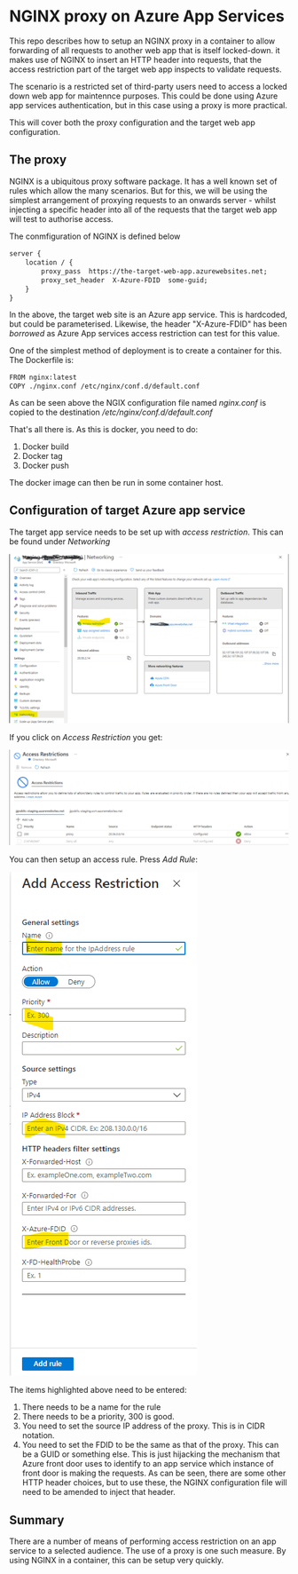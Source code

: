 # NGINX proxy on Azure App Services

This repo describes how to setup an NGINX proxy in a container to allow forwarding of all requests to another web app that is itself locked-down. it makes use of NGINX to insert an HTTP header into requests, that the access restriction part of the target web app inspects to validate requests.

The scenario is a restricted set of third-party users need to access a locked down web app for maintennce purposes. This could be done using Azure app services authentication, but in this case using a proxy is more practical.

This will cover both the proxy configuration and the target web app configuration.

## The proxy
NGINX is a ubiquitous proxy software package. It has a well known set of rules which allow the many scenarios. But for this, we will be using the simplest arrangement of proxying requests to an onwards server - whilst injecting a specific header into all of the requests that the target web app will test to authorise access.

The conmfiguration of NGINX is defined below
```
server {
    location / {
        proxy_pass  https://the-target-web-app.azurewebsites.net;
        proxy_set_header  X-Azure-FDID  some-guid;
    }
}
```
In the above, the target web site is an Azure app service. This is hardcoded, but could be parameterised. Likewise, the header "X-Azure-FDID" has been *borrowed* as Azure App services access restriction can test for this value.

One of the simplest method of deployment is to create a container for this. The Dockerfile is:

```
FROM nginx:latest
COPY ./nginx.conf /etc/nginx/conf.d/default.conf
```
As can be seen above the NGIX configuration file named *nginx.conf* is copied to the destination */etc/nginx/conf.d/default.conf*

That's all there is. As this is docker, you need to do:
1. Docker build
2. Docker tag
3. Docker push

The docker image can then be run in some container host.

## Configuration of target Azure app service
The target app service needs to be set up with *access restriction*. This can be found under *Networking*

![alt text](app-service-networking.png "App Service Networking")

If you click on *Access Restriction* you get:

![alt text](app-service-access.png "App Service Access Restriction")

You can then setup an access rule. Press *Add Rule*:

![alt text](app-service-add-rule.png "App Service Access Add Rule")

The items highlighted above need to be entered:
1. There needs to be a name for the rule
2. There needs to be a priority, 300 is good.
3. You need to set the source IP address of the proxy. This is in CIDR notation.
4. You need to set the FDID to be the same as that of the proxy. This can be a GUID or something else. This is just hijacking the mechanism that Azure front door uses to identify to an app service which instance of front door is making the requests. As can be seen, there are some other HTTP header choices, but to use these, the NGINX configuration file will need to be amended to inject that header.

## Summary
There are a number of means of performing access restriction on an app service to a selected audience. The use of a proxy is one such measure. By using NGINX in a container, this can be setup very quickly.


